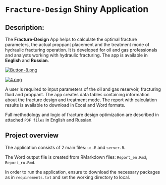 # `Fracture-Design` Shiny Application

## **Description:**

The **Fracture-Design** App helps to calculate the optimal fracture parameters, the actual proppant placement and the treatment mode of hydraulic fracturing operation.
It is developed for oil and gas professionals and analysts working with hydraulic fracturing. The app is available in **English** and **Russian**. 

[![Button-8.png](https://i.postimg.cc/XvwTVW8C/Button-8.png)](https://sergei-makarov.shinyapps.io/Fracture-Design/)

[![4.png](https://i.postimg.cc/t7Gpd164/4.png)](https://postimg.cc/ZvHG45jG)

A user is required to input parameters of the oil and gas reservoir, fracturing fluid and proppant. The app creates data tables containing information about the fracture design and treatment mode. 
The report with calculation results is available to download in Excel and Word formats. 

Full methodology and logic of fracture design optimization are described in attached `PDF files` in English and Russian.

## **Project overview**

The application consists of 2 main files: `ui.R` and `server.R`.

The Word output file is created from RMarkdown files: `Report_en.Rmd`, `Report_ru.Rmd`. 

In order to run the application, ensure to download the necessary packages as in `requirements.txt` and set the working directory to local. 
